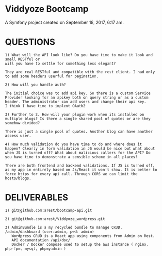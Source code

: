 Viddyoze Bootcamp
========

A Symfony project created on September 18, 2017, 6:17 am.


QUESTIONS
========
	1) What will the API look like? Do you have time to make it look and smell RESTful or 
	will you have to settle for something less elegant?

	They are real RESTful and compatible with the rest client. I had only to add some headers userful for pagination.

	2) How will you handle auth? 

	The initial choice was to add api key. So there is a custom Service Provider looking for an apikey both on query string or as a custom header. The administrator can add users and change their api key.
	I think I have time to implent OAuth2

	3) Further to 2. How will your plugin work when its installed on multiple blogs? Is there a single shared pool of quotes or are they somehow divided?

	There is just a single pool of quotes. Another blog can have another access user.

	4) How much validation do you have time to do and where does it happen? Clearly in form validation in JS would be nice but what about when JS is turned off? What about malicious callers for the API? Do you have time to demonstrate a sensible scheme in all places?

	There are both frontend and backend validations. If JS is turned off, as my app in entirely based on Js/React it won't show. It is better to force https for every api call. Through CORS we can limit the hosts/blogs.


DELIVERABLES
========
	1) git@github.com:arest/bootcamp-api.git
	
	2) git@github.com:arest/Viddyoze_wordpress.git

	3) AdminBundle is a my recycled bundle to manage CRUD. /admin/dashboard (user:admin, pwd: admin)
	   Wordpress CRUD is a React app using components from Admin on Rest.
	   API documentation /api/doc/
	   Docker / Docker compose used to setup the aws instance ( nginx, php-fpm, mysql, phpmyadmin )
	   